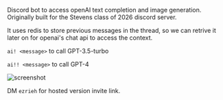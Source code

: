 Discord bot to access openAI text completion and image generation. Originally built for the Stevens class of 2026 discord server.

It uses redis to store previous messages in the thread, so we can retrive it later on for openai's chat api to access the context.

`ai! <message>` to call GPT-3.5-turbo

`ai!! <message>` to call GPT-4

![screenshot](https://not-a.link/6tQBX2e.png)

DM `ezrieh` for hosted version invite link.

